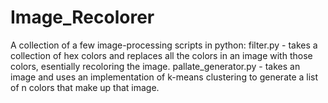 # Image_Recolorer
A collection of a few image-processing scripts in python:
    filter.py - takes a collection of hex colors and replaces all the colors in an image with those colors, esentially recoloring the image.
    pallate_generator.py - takes an image and uses an implementation of k-means clustering to generate a list of n colors that make up that image.
